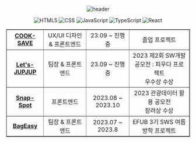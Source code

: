 <div align = "center">
  
![header](https://capsule-render.vercel.app/api?type=waving&color=gradient&customColorList=0&height=200&section=header&text=FE%20Developer,%20songing01&fontSize=50)

![HTML5](https://img.shields.io/badge/html5-%23E34F26.svg?style=for-the-badge&logo=html5&logoColor=white)
![CSS](https://img.shields.io/badge/css-%231572B6.svg?style=for-the-badge&logo=css3&logoColor=white)
![JavaScript](https://img.shields.io/badge/javascript-%23F7DF1E.svg?style=for-the-badge&logo=javascript&logoColor=white)
![TypeScript](https://img.shields.io/badge/typescript-%233178C6.svg?style=for-the-badge&logo=typescript&logoColor=white)
![React](https://img.shields.io/badge/react-%2361DAFB.svg?style=for-the-badge&logo=react&logoColor=white)


 <table border="" cellspacing="0" cellpadding="0" width="100%">
   <tr width="100%">
     <td align="center"><a href=""><b>COOK-SAVE</b></a></td>
     <td align="center">UX/UI 디자인 & 프론트엔드</td>
     <td align="center">23.09 ~ 진행중 </td>
     <td align="center">졸업 프로젝트</td>
   </tr>
   <tr width="100%">
     <td align="center"><a href=""><b>Let's-JUPJUP</b></a></td>
     <td align="center">팀장 & 프론트엔드</td>
     <td align="center">23.09 ~ 진행중</td>
     <td align="center">2023 제2회 SW개발 공모전 : 피우다 프로젝트 <br> 우수상 수상</td>
   </tr>
     <tr width="100%">
     <td align="center"><a href=""><b>Snap-Spot</b></a></td>
     <td align="center">프론트엔드</td>
     <td align="center">2023.08 ~ 2023.10</td>
     <td align="center">2023 관광데이터 활용 공모전<br>장려상 수상</td>
   </tr>
   <tr width="100%">
     <td align="center"><a href=""><b>BagEasy</b></a></td>
     <td align="center">팀장 & 프론트엔드</td>
     <td align="center">2023.07 ~ 2023.8</td>
     <td align="center">EFUB 3기 SWS 여름 방학 프로젝트</td>
   </tr>
 </table>

 </div>
